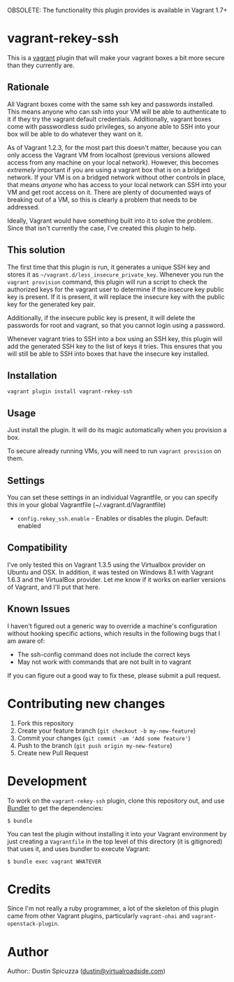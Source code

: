 OBSOLETE: The functionality this plugin provides is available in Vagrant 1.7+

vagrant-rekey-ssh
=================

This is a [vagrant](http://vagrantup.com) plugin that will make your vagrant
boxes a bit more secure than they currently are.

Rationale
---------

All Vagrant boxes come with the same ssh key and passwords installed. This
means anyone who can ssh into your VM will be able to authenticate to it
if they try the vagrant default credentials. Additionally, vagrant boxes
come with passwordless sudo privileges, so anyone able to SSH into your 
box will be able to do whatever they want on it.

As of Vagrant 1.2.3, for the most part this doesn't matter, because you can 
only access the Vagrant VM from localhost (previous versions allowed access
from any machine on your local network). However, this becomes *extremely*
important if you are using a vagrant box that is on a bridged network. If
your VM is on a bridged network without other controls in place, that means
*anyone* who has access to your local network can SSH into your VM and get
root access on it. There are plenty of documented ways of breaking out of a
VM, so this is clearly a problem that needs to be addressed.

Ideally, Vagrant would have something built into it to solve the problem.
Since that isn't currently the case, I've created this plugin to help. 

This solution
-------------

The first time that this plugin is run, it generates a unique SSH key and
stores it as `~/vagrant.d/less_insecure_private_key`. Whenever you run the
`vagrant provision` command, this plugin will run a script to check the
authorized keys for the vagrant user to determine if the insecure key
public key is present. If it is present, it will replace the insecure key
with the public key for the generated key pair.

Additionally, if the insecure public key is present, it will delete the
passwords for root and vagrant, so that you cannot login using a password.

Whenever vagrant tries to SSH into a box using an SSH key, this plugin will
add the generated SSH key to the list of keys it tries. This ensures that
you will still be able to SSH into boxes that have the insecure key installed.

Installation
------------

    vagrant plugin install vagrant-rekey-ssh

Usage
-----

Just install the plugin. It will do its magic automatically when you provision
a box.

To secure already running VMs, you will need to run `vagrant provision` on
them.

Settings
--------

You can set these settings in an individual Vagrantfile, or you can specify
this in your global Vagrantfile (~/.vagrant.d/Vagrantfile)

* `config.rekey_ssh.enable` - Enables or disables the plugin. Default: enabled


Compatibility
-------------

I've only tested this on Vagrant 1.3.5 using the Virtualbox provider on Ubuntu
and OSX. In addition, it was tested on Windows 8.1 with Vagrant 1.6.3 and the
VirtualBox provider. Let me know if it works on earlier versions of Vagrant,
and I'll put that here.

Known Issues
------------

I haven't figured out a generic way to override a machine's configuration
without hooking specific actions, which results in the following bugs that
I am aware of:

* The ssh-config command does not include the correct keys
* May not work with commands that are not built in to vagrant

If you can figure out a good way to fix these, please submit a pull request.

Contributing new changes
========================

1. Fork this repository
2. Create your feature branch (`git checkout -b my-new-feature`)
3. Commit your changes (`git commit -am 'Add some feature'`)
4. Push to the branch (`git push origin my-new-feature`)
5. Create new Pull Request

Development
===========

To work on the `vagrant-rekey-ssh` plugin, clone this repository out, and use
[Bundler](http://gembundler.com) to get the dependencies:

    $ bundle

You can test the plugin without installing it into your Vagrant environment 
by just creating a `Vagrantfile` in the top level of this directory (it is
gitignored) that uses it, and uses bundler to execute Vagrant:

    $ bundle exec vagrant WHATEVER

Credits
=======

Since I'm not really a ruby programmer, a lot of the skeleton of this plugin
came from other Vagrant plugins, particularly `vagrant-ohai` and 
`vagrant-openstack-plugin`. 

Author
======

Author:: Dustin Spicuzza (dustin@virtualroadside.com)
